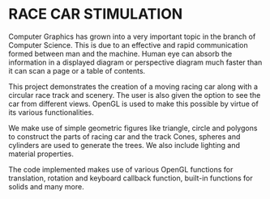 # RACE CAR STIMULATION
Computer Graphics has grown into a very important topic in the branch of Computer Science. This is due to
an effective and rapid communication formed between man and the machine. Human eye can absorb the
information in a displayed diagram or perspective diagram much faster than it can scan a page or a table of
contents.

This project demonstrates the creation of a moving racing car along with a circular race track and
scenery. The user is also given the option to see the car from different views. OpenGL is used to make this
possible by virtue of its various functionalities.

We make use of simple geometric figures like triangle, circle and polygons to construct the parts of racing
car and the track Cones, spheres and cylinders are used to generate the trees. We also include lighting and
material properties.

The code implemented makes use of various OpenGL functions for translation, rotation and keyboard
callback function, built-in functions for solids and many more.
